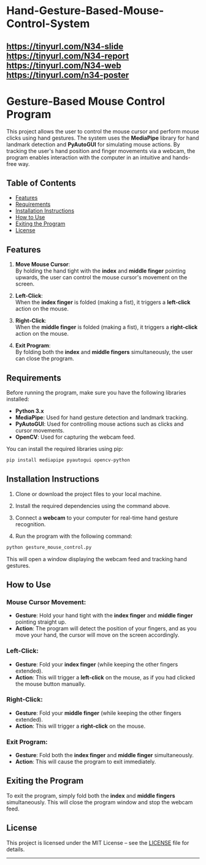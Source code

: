 # Hand-Gesture-Based-Mouse-Control-System
https://tinyurl.com/N34-slide
https://tinyurl.com/N34-report
https://tinyurl.com/N34-web
https://tinyurl.com/n34-poster
---

# Gesture-Based Mouse Control Program

This project allows the user to control the mouse cursor and perform mouse clicks using hand gestures. The system uses the **MediaPipe** library for hand landmark detection and **PyAutoGUI** for simulating mouse actions. By tracking the user's hand position and finger movements via a webcam, the program enables interaction with the computer in an intuitive and hands-free way.

## Table of Contents
- [Features](#features)
- [Requirements](#requirements)
- [Installation Instructions](#installation-instructions)
- [How to Use](#how-to-use)
- [Exiting the Program](#exiting-the-program)
- [License](#license)

## Features

1. **Move Mouse Cursor**:  
   By holding the hand tight with the **index** and **middle finger** pointing upwards, the user can control the mouse cursor's movement on the screen.

2. **Left-Click**:  
   When the **index finger** is folded (making a fist), it triggers a **left-click** action on the mouse.

3. **Right-Click**:  
   When the **middle finger** is folded (making a fist), it triggers a **right-click** action on the mouse.

4. **Exit Program**:  
   By folding both the **index** and **middle fingers** simultaneously, the user can close the program.

## Requirements

Before running the program, make sure you have the following libraries installed:

- **Python 3.x**  
- **MediaPipe**: Used for hand gesture detection and landmark tracking.
- **PyAutoGUI**: Used for controlling mouse actions such as clicks and cursor movements.
- **OpenCV**: Used for capturing the webcam feed.

You can install the required libraries using pip:

```bash
pip install mediapipe pyautogui opencv-python
```

## Installation Instructions

1. Clone or download the project files to your local machine.

2. Install the required dependencies using the command above.

3. Connect a **webcam** to your computer for real-time hand gesture recognition.

4. Run the program with the following command:

```bash
python gesture_mouse_control.py
```

This will open a window displaying the webcam feed and tracking hand gestures.

## How to Use

### Mouse Cursor Movement:
- **Gesture**: Hold your hand tight with the **index finger** and **middle finger** pointing straight up.
- **Action**: The program will detect the position of your fingers, and as you move your hand, the cursor will move on the screen accordingly.

### Left-Click:
- **Gesture**: Fold your **index finger** (while keeping the other fingers extended).
- **Action**: This will trigger a **left-click** on the mouse, as if you had clicked the mouse button manually.

### Right-Click:
- **Gesture**: Fold your **middle finger** (while keeping the other fingers extended).
- **Action**: This will trigger a **right-click** on the mouse.

### Exit Program:
- **Gesture**: Fold both the **index finger** and **middle finger** simultaneously.
- **Action**: This will cause the program to exit immediately.

## Exiting the Program

To exit the program, simply fold both the **index** and **middle fingers** simultaneously. This will close the program window and stop the webcam feed.

## License

This project is licensed under the MIT License – see the [LICENSE](LICENSE) file for details.

---
